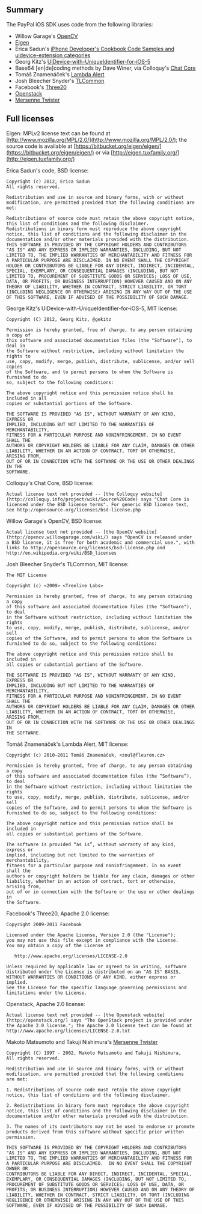 Summary
-------

The PayPal iOS SDK uses code from the following libraries:

  * Willow Garage's [OpenCV](http://opencv.willowgarage.com/wiki/)
  * [Eigen](http://eigen.tuxfamily.org)
  * Erica Sadun's [iPhone Developer's Cookbook Code Samples and uidevice-extension categories](https://github.com/erica/)
  * Georg Kitz's [UIDevice-with-UniqueIdentifier-for-iOS-5](https://github.com/gekitz/UIDevice-with-UniqueIdentifier-for-iOS-5)
  * Base64 [en|de]coding methods by Dave Winer, via Colloquy's [Chat Core](http://colloquy.info/project/wiki/Source%20Code)
  * Tomáš Znamenáček's [Lambda Alert](https://github.com/zoul/Lambda-Alert)
  * Josh Bleecher Snyder's [TLCommon](https://github.com/treelinelabs/TLCommon)
  * Facebook's [Three20](https://github.com/facebook/three20)
  * [Openstack](http://openstack.org/)
  * [Mersenne Twister](http://www.math.sci.hiroshima-u.ac.jp/~m-mat/MT/emt.html)

Full licenses
-------------

Eigen: MPLv2 license text can be found at [http://www.mozilla.org/MPL/2.0/](http://www.mozilla.org/MPL/2.0/); the source code is available at [https://bitbucket.org/eigen/eigen/](https://bitbucket.org/eigen/eigen/) or via [http://eigen.tuxfamily.org/](http://eigen.tuxfamily.org/)

Erica Sadun's code, BSD license:

    Copyright (c) 2012, Erica Sadun
    All rights reserved.

    Redistribution and use in source and binary forms, with or without modification, are permitted provided that the following conditions are met:

    Redistributions of source code must retain the above copyright notice, this list of conditions and the following disclaimer.
    Redistributions in binary form must reproduce the above copyright notice, this list of conditions and the following disclaimer in the documentation and/or other materials provided with the distribution.
    THIS SOFTWARE IS PROVIDED BY THE COPYRIGHT HOLDERS AND CONTRIBUTORS "AS IS" AND ANY EXPRESS OR IMPLIED WARRANTIES, INCLUDING, BUT NOT LIMITED TO, THE IMPLIED WARRANTIES OF MERCHANTABILITY AND FITNESS FOR A PARTICULAR PURPOSE ARE DISCLAIMED. IN NO EVENT SHALL THE COPYRIGHT HOLDER OR CONTRIBUTORS BE LIABLE FOR ANY DIRECT, INDIRECT, INCIDENTAL, SPECIAL, EXEMPLARY, OR CONSEQUENTIAL DAMAGES (INCLUDING, BUT NOT LIMITED TO, PROCUREMENT OF SUBSTITUTE GOODS OR SERVICES; LOSS OF USE, DATA, OR PROFITS; OR BUSINESS INTERRUPTION) HOWEVER CAUSED AND ON ANY THEORY OF LIABILITY, WHETHER IN CONTRACT, STRICT LIABILITY, OR TORT (INCLUDING NEGLIGENCE OR OTHERWISE) ARISING IN ANY WAY OUT OF THE USE OF THIS SOFTWARE, EVEN IF ADVISED OF THE POSSIBILITY OF SUCH DAMAGE.

George Kitz's UIDevice-with-UniqueIdentifier-for-iOS-5, MIT license:

    Copyright (C) 2012, Georg Kitz, @gekitz

    Permission is hereby granted, free of charge, to any person obtaining a copy of
    this software and associated documentation files (the "Software"), to deal in
    the Software without restriction, including without limitation the rights to
    use, copy, modify, merge, publish, distribute, sublicense, and/or sell copies
    of the Software, and to permit persons to whom the Software is furnished to do
    so, subject to the following conditions:

    The above copyright notice and this permission notice shall be included in all
    copies or substantial portions of the Software.

    THE SOFTWARE IS PROVIDED "AS IS", WITHOUT WARRANTY OF ANY KIND, EXPRESS OR
    IMPLIED, INCLUDING BUT NOT LIMITED TO THE WARRANTIES OF MERCHANTABILITY,
    FITNESS FOR A PARTICULAR PURPOSE AND NONINFRINGEMENT. IN NO EVENT SHALL THE
    AUTHORS OR COPYRIGHT HOLDERS BE LIABLE FOR ANY CLAIM, DAMAGES OR OTHER
    LIABILITY, WHETHER IN AN ACTION OF CONTRACT, TORT OR OTHERWISE, ARISING FROM,
    OUT OF OR IN CONNECTION WITH THE SOFTWARE OR THE USE OR OTHER DEALINGS IN THE
    SOFTWARE.

Colloquy's Chat Core, BSD license:

    Actual license text not provided -- [the Colloquy website](http://colloquy.info/project/wiki/Source%20Code) says "Chat Core is licensed under the BSD license terms". For generic BSD license text, see http://opensource.org/licenses/bsd-license.php

Willow Garage's OpenCV, BSD license:

    Actual license text not provided -- [the OpenCV website](http://opencv.willowgarage.com/wiki/) says "OpenCV is released under a BSD license, it is free for both academic and commercial use.", with links to http://opensource.org/licenses/bsd-license.php and http://en.wikipedia.org/wiki/BSD_licenses

Josh Bleecher Snyder's TLCommon, MIT license:

    The MIT License

    Copyright (c) <2009> <Treeline Labs>

    Permission is hereby granted, free of charge, to any person obtaining a copy
    of this software and associated documentation files (the "Software"), to deal
    in the Software without restriction, including without limitation the rights
    to use, copy, modify, merge, publish, distribute, sublicense, and/or sell
    copies of the Software, and to permit persons to whom the Software is
    furnished to do so, subject to the following conditions:

    The above copyright notice and this permission notice shall be included in
    all copies or substantial portions of the Software.

    THE SOFTWARE IS PROVIDED "AS IS", WITHOUT WARRANTY OF ANY KIND, EXPRESS OR
    IMPLIED, INCLUDING BUT NOT LIMITED TO THE WARRANTIES OF MERCHANTABILITY,
    FITNESS FOR A PARTICULAR PURPOSE AND NONINFRINGEMENT. IN NO EVENT SHALL THE
    AUTHORS OR COPYRIGHT HOLDERS BE LIABLE FOR ANY CLAIM, DAMAGES OR OTHER
    LIABILITY, WHETHER IN AN ACTION OF CONTRACT, TORT OR OTHERWISE, ARISING FROM,
    OUT OF OR IN CONNECTION WITH THE SOFTWARE OR THE USE OR OTHER DEALINGS IN
    THE SOFTWARE.


Tomáš Znamenáček's Lambda Alert, MIT license:

    Copyright (c) 2010–2011 Tomáš Znamenáček, <zoul@fleuron.cz>

    Permission is hereby granted, free of charge, to any person obtaining a copy
    of this software and associated documentation files (the “Software”), to deal
    in the Software without restriction, including without limitation the rights
    to use, copy, modify, merge, publish, distribute, sublicense, and/or sell
    copies of the Software, and to permit persons to whom the Software is
    furnished to do so, subject to the following conditions:

    The above copyright notice and this permission notice shall be included in
    all copies or substantial portions of the Software.

    The software is provided “as is”, without warranty of any kind, express or
    implied, including but not limited to the warranties of merchantability,
    fitness for a particular purpose and noninfringement. In no event shall the
    authors or copyright holders be liable for any claim, damages or other
    liability, whether in an action of contract, tort or otherwise, arising from,
    out of or in connection with the Software or the use or other dealings in
    the Software.

Facebook's Three20, Apache 2.0 license:

    Copyright 2009-2011 Facebook

    Licensed under the Apache License, Version 2.0 (the "License");
    you may not use this file except in compliance with the License.
    You may obtain a copy of the License at

       http://www.apache.org/licenses/LICENSE-2.0

    Unless required by applicable law or agreed to in writing, software
    distributed under the License is distributed on an "AS IS" BASIS,
    WITHOUT WARRANTIES OR CONDITIONS OF ANY KIND, either express or implied.
    See the License for the specific language governing permissions and
    limitations under the License.

Openstack, Apache 2.0 license:

    Actual license text not provided -- [the Openstack website](http://openstack.org/) says "The OpenStack project is provided under the Apache 2.0 license."; the Apache 2.0 license text can be found at http://www.apache.org/licenses/LICENSE-2.0.txt

Makoto Matsumoto and Takuji Nishimura's [Mersenne Twister](http://www.math.sci.hiroshima-u.ac.jp/~m-mat/MT/emt.html)

    Copyright (C) 1997 - 2002, Makoto Matsumoto and Takuji Nishimura,
    All rights reserved.

    Redistribution and use in source and binary forms, with or without
    modification, are permitted provided that the following conditions
    are met:

    1. Redistributions of source code must retain the above copyright
    notice, this list of conditions and the following disclaimer.

    2. Redistributions in binary form must reproduce the above copyright
    notice, this list of conditions and the following disclaimer in the
    documentation and/or other materials provided with the distribution.

    3. The names of its contributors may not be used to endorse or promote
    products derived from this software without specific prior written
    permission.

    THIS SOFTWARE IS PROVIDED BY THE COPYRIGHT HOLDERS AND CONTRIBUTORS
    "AS IS" AND ANY EXPRESS OR IMPLIED WARRANTIES, INCLUDING, BUT NOT
    LIMITED TO, THE IMPLIED WARRANTIES OF MERCHANTABILITY AND FITNESS FOR
    A PARTICULAR PURPOSE ARE DISCLAIMED.  IN NO EVENT SHALL THE COPYRIGHT OWNER OR
    CONTRIBUTORS BE LIABLE FOR ANY DIRECT, INDIRECT, INCIDENTAL, SPECIAL,
    EXEMPLARY, OR CONSEQUENTIAL DAMAGES (INCLUDING, BUT NOT LIMITED TO,
    PROCUREMENT OF SUBSTITUTE GOODS OR SERVICES; LOSS OF USE, DATA, OR
    PROFITS; OR BUSINESS INTERRUPTION) HOWEVER CAUSED AND ON ANY THEORY OF
    LIABILITY, WHETHER IN CONTRACT, STRICT LIABILITY, OR TORT (INCLUDING
    NEGLIGENCE OR OTHERWISE) ARISING IN ANY WAY OUT OF THE USE OF THIS
    SOFTWARE, EVEN IF ADVISED OF THE POSSIBILITY OF SUCH DAMAGE.
